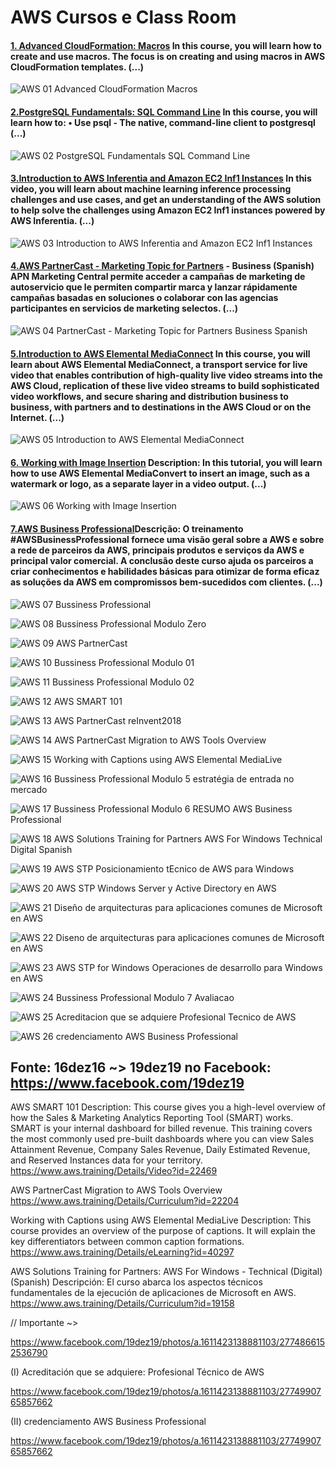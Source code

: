 # AWS Cursos e Class Room 

#### [1. Advanced CloudFormation: Macros](https://www.aws.training/Details/eLearning?id=43238&fbclid=IwAR3-2b3iVEzoLJTot8RCM_bkivGeEUFH8PZxXkyvavzHWahhcfyc6OKt4YY) In this course, you will learn how to create and use macros. The focus is on creating and using macros in AWS CloudFormation templates. (...)
![AWS 01 Advanced CloudFormation Macros](https://user-images.githubusercontent.com/76437195/104139029-ebae8580-537e-11eb-9f72-172589ffba08.jpg)

#### [2.PostgreSQL Fundamentals: SQL Command Line](https://www.aws.training/Details/eLearning?id=43293&fbclid=IwAR1AFjDmeHIoyBDTbycIw-6jgTy4D9hQzgTiIPjCKdRJJWaI7Jm0VZH1EcE) In this course, you will learn how to: • Use psql - The native, command-line client to postgresql (...)
![AWS 02 PostgreSQL Fundamentals SQL Command Line](https://user-images.githubusercontent.com/76437195/104140233-d6d5f000-5386-11eb-9142-b2787eb1a25a.jpg)

#### [3.Introduction to AWS Inferentia and Amazon EC2 Inf1 Instances](https://www.aws.training/Details/Video?id=42195&fbclid=IwAR3IQqHvN2cB5FfiKWNV13kdzPnioFlnbK0mDssyZJlI-lWkh4JFaxYsZQ8) In this video, you will learn about machine learning inference processing challenges and use cases, and get an understanding of the AWS solution to help solve the challenges using Amazon EC2 Inf1 instances powered by AWS Inferentia. (...) 
![AWS 03 Introduction to AWS Inferentia and Amazon EC2 Inf1 Instances](https://user-images.githubusercontent.com/76437195/104140237-ddfcfe00-5386-11eb-938d-95e18d76d535.jpg)

#### [4.AWS PartnerCast - Marketing Topic for Partners](https://www.aws.training/Details/Video?id=43993) - Business (Spanish) APN Marketing Central permite acceder a campañas de marketing de autoservicio que le permiten compartir marca y lanzar rápidamente campañas basadas en soluciones o colaborar con las agencias participantes en servicios de marketing selectos. (...)
![AWS 04 PartnerCast - Marketing Topic for Partners  Business  Spanish](https://user-images.githubusercontent.com/76437195/104140955-95474400-538a-11eb-82d6-f1a9fbdbd099.jpg)

#### [5.Introduction to AWS Elemental MediaConnect](https://www.aws.training/Details/Video?id=27170) In this course, you will learn about AWS Elemental MediaConnect, a transport service for live video that enables contribution of high-quality live video streams into the AWS Cloud, replication of these live video streams to build sophisticated video workflows, and secure sharing and distribution business to business, with partners and to destinations in the AWS Cloud or on the Internet. (...)
![AWS 05 Introduction to AWS Elemental MediaConnect](https://user-images.githubusercontent.com/76437195/104140960-9d06e880-538a-11eb-9a4d-5de5a5a194ad.png)

#### [6. Working with Image Insertion](https://www.aws.training/Details/Video?id=24798) Description: In this tutorial, you will learn how to use AWS Elemental MediaConvert to insert an image, such as a watermark or logo, as a separate layer in a video output. (...)
![AWS 06 Working with Image Insertion](https://user-images.githubusercontent.com/76437195/104141183-dab84100-538b-11eb-941b-d33a45a1e3b6.jpg)

#### [7.AWS Business Professional](https://www.aws.training/Details/Curriculum?id=30254)Descrição: O treinamento #AWSBusinessProfessional fornece uma visão geral sobre a AWS e sobre a rede de parceiros da AWS, principais produtos e serviços da AWS e principal valor comercial. A conclusão deste curso ajuda os parceiros a criar conhecimentos e habilidades básicas para otimizar de forma eficaz as soluções da AWS em compromissos bem-sucedidos com clientes. (...)
![AWS 07 Bussiness Professional](https://user-images.githubusercontent.com/76437195/104141189-e0158b80-538b-11eb-9db4-44bf1900cae8.png) 


![AWS 08 Bussiness Professional Modulo Zero](https://user-images.githubusercontent.com/76437195/104199232-91a0d500-53fd-11eb-9643-3c631449a427.png)

![AWS 09 AWS PartnerCast](https://user-images.githubusercontent.com/76437195/104199278-a1201e00-53fd-11eb-8b02-10e88cfb90cb.jpg)

![AWS 10 Bussiness Professional Modulo 01](https://user-images.githubusercontent.com/76437195/104199309-a8472c00-53fd-11eb-84f4-6dd4ad7bc6db.jpg)

![AWS 11 Bussiness Professional Modulo 02](https://user-images.githubusercontent.com/76437195/104199336-b006d080-53fd-11eb-9b49-b025c42eb5d6.png)

![AWS 12 AWS SMART 101](https://user-images.githubusercontent.com/76437195/104199360-b8f7a200-53fd-11eb-8e08-3afd69d7d584.png)

![AWS 13 AWS PartnerCast reInvent2018](https://user-images.githubusercontent.com/76437195/104199384-c01eb000-53fd-11eb-9025-93d0df0e5a0f.jpg)

![AWS 14 AWS PartnerCast Migration to AWS Tools Overview](https://user-images.githubusercontent.com/76437195/104199402-c6ad2780-53fd-11eb-9316-c77d9706eba0.jpg)

![AWS 15 Working with Captions using AWS Elemental MediaLive](https://user-images.githubusercontent.com/76437195/104199433-d167bc80-53fd-11eb-85cb-87ce1a786431.jpg)

![AWS 16 Bussiness Professional Modulo 5 estratégia de entrada no mercado](https://user-images.githubusercontent.com/76437195/104199453-d7f63400-53fd-11eb-8221-bddd8b875233.jpg)

![AWS 17 Bussiness Professional Modulo 6 RESUMO AWS Business Professional](https://user-images.githubusercontent.com/76437195/104199474-df1d4200-53fd-11eb-974b-a0fb53eaf990.jpg)

![AWS 18 AWS Solutions Training for Partners AWS For Windows  Technical Digital Spanish](https://user-images.githubusercontent.com/76437195/104199493-e5132300-53fd-11eb-9232-5957bac022c1.png)

![AWS 19 AWS STP Posicionamiento tEcnico de AWS para Windows](https://user-images.githubusercontent.com/76437195/104199507-eba19a80-53fd-11eb-836a-3fd849477e08.png)

![AWS 20 AWS STP Windows Server y Active Directory en AWS](https://user-images.githubusercontent.com/76437195/104199528-f1977b80-53fd-11eb-839b-692cf11619e5.jpg)

![AWS 21 Diseño de arquitecturas para aplicaciones comunes de Microsoft en AWS](https://user-images.githubusercontent.com/76437195/104199550-f78d5c80-53fd-11eb-9174-b17f2e3dbb9a.jpg)

![AWS 22 Diseno de arquitecturas para aplicaciones comunes de Microsoft en AWS](https://user-images.githubusercontent.com/76437195/104199589-ffe59780-53fd-11eb-8261-e0651039480d.jpg)

![AWS 23 AWS STP for Windows Operaciones de desarrollo para Windows en AWS](https://user-images.githubusercontent.com/76437195/104199614-06740f00-53fe-11eb-8efc-b3c8a11a9aab.jpg)

![AWS 24 Bussiness Professional Modulo 7 Avaliacao](https://user-images.githubusercontent.com/76437195/104199641-0e33b380-53fe-11eb-8b67-79b7694a9cd8.jpg)

![AWS 25 Acreditacion que se adquiere Profesional Tecnico de AWS](https://user-images.githubusercontent.com/76437195/104199658-14c22b00-53fe-11eb-8441-9c7d148529f0.jpg)

![AWS 26 credenciamento AWS Business Professional](https://user-images.githubusercontent.com/76437195/104199678-1b50a280-53fe-11eb-9e67-65e18f97243f.jpg)



## Fonte: 16dez16 ~> 19dez19 no Facebook: https://www.facebook.com/19dez19 





AWS SMART 101
Description: This course gives you a high-level overview of how the Sales & Marketing Analytics Reporting Tool (SMART) works. SMART is your internal dashboard for billed revenue. This training covers the most commonly used pre-built dashboards where you can view Sales Attainment Revenue, Company Sales Revenue, Daily Estimated Revenue, and Reserved Instances data for your territory.
https://www.aws.training/Details/Video?id=22469


AWS PartnerCast Migration to AWS Tools Overview
https://www.aws.training/Details/Curriculum?id=22204 


Working with Captions using AWS Elemental MediaLive
Description: This course provides an overview of the purpose of captions. It will explain the key differentiators between common caption formations. 
https://www.aws.training/Details/eLearning?id=40297 


AWS Solutions Training for Partners: AWS For Windows - Technical (Digital) (Spanish)
Descripción: El curso abarca los aspectos técnicos fundamentales de la ejecución de aplicaciones de Microsoft en AWS. 
https://www.aws.training/Details/Curriculum?id=19158 


// Importante ~> 

https://www.facebook.com/19dez19/photos/a.1611423138881103/2774866152536790

(I) Acreditación que se adquiere: Profesional Técnico de AWS

https://www.facebook.com/19dez19/photos/a.1611423138881103/2774990765857662

(II) credenciamento AWS Business Professional

https://www.facebook.com/19dez19/photos/a.1611423138881103/2774990765857662



